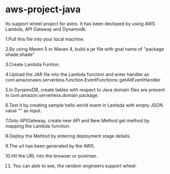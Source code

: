 # aws-project-java
Its support wheel project for astro. It has been devloped by using AWS Lambda, API Gateway and Dynamodb.

1.Pull this file into your local machine.

2.By using Maven 5 or Maven 4, build a jar file with goal name of "package shade:shade"

3.Create Lambda Funtion.

4.Upload the JAR file into the Lambda function and enter handler as com.amazonaws.serverless.function.EventFunctions::getAllEventHandler

5.In DynamoDB, create tables with respect to Java domain files are present in com.amazon.serverless.domain package.

6.Test it by creating sample hello world event in Lambda with empty JSON value "" as input.

7.Goto APIGateway, create new API and New Method get method by mapping the Lambda function.

8.Deploy the Mehtod by entering deployment stage details. 

9.The url has been generated by the AWS.

10.Hit the URL into the browser or postman.

11. You can able to see, the random engineers support wheel.





